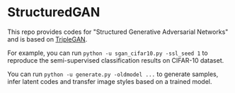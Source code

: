 # StructuredGAN
This repo provides codes for "Structured Generative Adversarial Networks" and is based on [TripleGAN](https://github.com/zhenxuan00/triple-gan).

For example, you can run `python -u sgan_cifar10.py -ssl_seed 1` to reproduce the semi-supervised classification results on CIFAR-10 dataset.

You can run `python -u generate.py -oldmodel ...` to generate samples, infer latent codes and transfer image styles based on a trained model.
